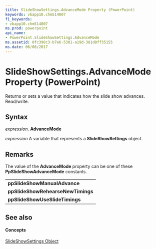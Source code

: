 ```yaml
---
title: SlideShowSettings.AdvanceMode Property (PowerPoint)
keywords: vbapp10.chm514007
f1_keywords:
- vbapp10.chm514007
ms.prod: powerpoint
api_name:
- PowerPoint.SlideShowSettings.AdvanceMode
ms.assetid: 0fc398c3-b7e6-5301-a19d-381d8ff35155
ms.date: 06/08/2017
---
```



# SlideShowSettings.AdvanceMode Property (PowerPoint)

Returns or sets a value that indicates how the slide show advances. Read/write.


## Syntax

 _expression_. **AdvanceMode**

 _expression_ A variable that represents a **SlideShowSettings** object.


## Remarks

The value of the  **AdvanceMode** property can be one of these **PpSlideShowAdvanceMode** constants.


||
|:-----|
|**ppSlideShowManualAdvance**|
|**ppSlideShowRehearseNewTimings**|
|**ppSlideShowUseSlideTimings**|

## See also


#### Concepts


[SlideShowSettings Object](slideshowsettings-object-powerpoint.md)

